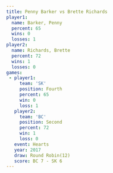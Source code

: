 ```yaml
---
title: Penny Barker vs Brette Richards
player1:                
  name: Barker, Penny   
  percent: 65           
  wins: 0               
  losses: 1             
player2:                
  name: Richards, Brette
  percent: 72           
  wins: 1               
  losses: 0             
games:
 - player1:          
     team: 'SK'      
     position: Fourth
     percent: 65     
     win: 0          
     loss: 1         
   player2:          
     team: 'BC'      
     position: Second
     percent: 72     
     win: 1          
     loss: 0         
   event: Hearts        
   year: 2017           
   draw: Round Robin(12)
   score: BC 7 - SK 6   
---
```

